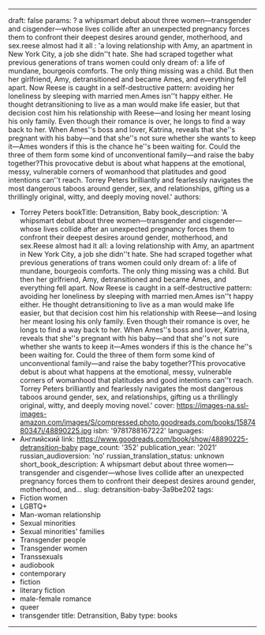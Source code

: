 ---
draft: false
params:
  ? a whipsmart debut about three women—transgender and cisgender—whose lives collide
    after an unexpected pregnancy forces them to confront their deepest desires around
    gender, motherhood, and sex.reese almost had it all
  : 'a loving relationship with Amy, an apartment in New York City, a job she didn''t
    hate. She had scraped together what previous generations of trans women could
    only dream of: a life of mundane, bourgeois comforts. The only thing missing was
    a child. But then her girlfriend, Amy, detransitioned and became Ames, and everything
    fell apart. Now Reese is caught in a self-destructive pattern: avoiding her loneliness
    by sleeping with married men.Ames isn''t happy either. He thought detransitioning
    to live as a man would make life easier, but that decision cost him his relationship
    with Reese—and losing her meant losing his only family. Even though their romance
    is over, he longs to find a way back to her. When Ames''s boss and lover, Katrina,
    reveals that she''s pregnant with his baby—and that she''s not sure whether she
    wants to keep it—Ames wonders if this is the chance he''s been waiting for. Could
    the three of them form some kind of unconventional family—and raise the baby together?This
    provocative debut is about what happens at the emotional, messy, vulnerable corners
    of womanhood that platitudes and good intentions can''t reach. Torrey Peters brilliantly
    and fearlessly navigates the most dangerous taboos around gender, sex, and relationships,
    gifting us a thrillingly original, witty, and deeply moving novel.'
  authors:
  - Torrey Peters
  bookTitle: Detransition, Baby
  book_description: 'A whipsmart debut about three women—transgender and cisgender—whose
    lives collide after an unexpected pregnancy forces them to confront their deepest
    desires around gender, motherhood, and sex.Reese almost had it all: a loving relationship
    with Amy, an apartment in New York City, a job she didn''t hate. She had scraped
    together what previous generations of trans women could only dream of: a life
    of mundane, bourgeois comforts. The only thing missing was a child. But then her
    girlfriend, Amy, detransitioned and became Ames, and everything fell apart. Now
    Reese is caught in a self-destructive pattern: avoiding her loneliness by sleeping
    with married men.Ames isn''t happy either. He thought detransitioning to live
    as a man would make life easier, but that decision cost him his relationship with
    Reese—and losing her meant losing his only family. Even though their romance is
    over, he longs to find a way back to her. When Ames''s boss and lover, Katrina,
    reveals that she''s pregnant with his baby—and that she''s not sure whether she
    wants to keep it—Ames wonders if this is the chance he''s been waiting for. Could
    the three of them form some kind of unconventional family—and raise the baby together?This
    provocative debut is about what happens at the emotional, messy, vulnerable corners
    of womanhood that platitudes and good intentions can''t reach. Torrey Peters brilliantly
    and fearlessly navigates the most dangerous taboos around gender, sex, and relationships,
    gifting us a thrillingly original, witty, and deeply moving novel.'
  cover: https://images-na.ssl-images-amazon.com/images/S/compressed.photo.goodreads.com/books/1587480347i/48890225.jpg
  isbn: '9781788167222'
  languages:
  - Английский
  link: https://www.goodreads.com/book/show/48890225-detransition-baby
  page_count: '352'
  publication_year: '2021'
  russian_audioversion: 'no'
  russian_translation_status: unknown
  short_book_description: A whipsmart debut about three women—transgender and cisgender—whose
    lives collide after an unexpected pregnancy forces them to confront their deepest
    desires around gender, motherhood, and...
  slug: detransition-baby-3a9be202
  tags:
  - Fiction women
  - LGBTQ+
  - Man-woman relationship
  - Sexual minorities
  - Sexual minorities' families
  - Transgender people
  - Transgender women
  - Transsexuals
  - audiobook
  - contemporary
  - fiction
  - literary fiction
  - male-female romance
  - queer
  - transgender
title: Detransition, Baby
type: books
------
